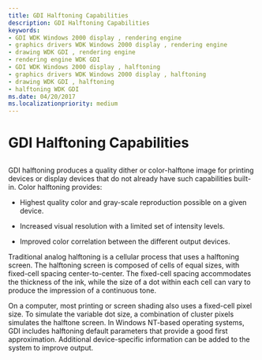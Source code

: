 ```yaml
---
title: GDI Halftoning Capabilities
description: GDI Halftoning Capabilities
keywords:
- GDI WDK Windows 2000 display , rendering engine
- graphics drivers WDK Windows 2000 display , rendering engine
- drawing WDK GDI , rendering engine
- rendering engine WDK GDI
- GDI WDK Windows 2000 display , halftoning
- graphics drivers WDK Windows 2000 display , halftoning
- drawing WDK GDI , halftoning
- halftoning WDK GDI
ms.date: 04/20/2017
ms.localizationpriority: medium
---
```


# GDI Halftoning Capabilities


## <span id="ddk_gdi_halftoning_capabilities_gg"></span><span id="DDK_GDI_HALFTONING_CAPABILITIES_GG"></span>


GDI halftoning produces a quality dither or color-halftone image for printing devices or display devices that do not already have such capabilities built-in. Color halftoning provides:

-   Highest quality color and gray-scale reproduction possible on a given device.

-   Increased visual resolution with a limited set of intensity levels.

-   Improved color correlation between the different output devices.

Traditional analog halftoning is a cellular process that uses a halftoning screen. The halftoning screen is composed of cells of equal sizes, with fixed-cell spacing center-to-center. The fixed-cell spacing accommodates the thickness of the ink, while the size of a dot within each cell can vary to produce the impression of a continuous tone.

On a computer, most printing or screen shading also uses a fixed-cell pixel size. To simulate the variable dot size, a combination of cluster pixels simulates the halftone screen. In Windows NT-based operating systems, GDI includes halftoning default parameters that provide a good first approximation. Additional device-specific information can be added to the system to improve output.

 

 





